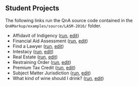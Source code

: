 ## Student Projects

The following links run the QnA source code contained in the `QnAMarkup/examples/source/LASM-2016/` folder. 

- Affidavit of Indigency ([run](http://www.qnamarkup.org/i/?source=http://colarusso.github.io/QnAMarkup/examples/source/LASM-2016/affidavit_of_indigency.txt), [edit](http://www.qnamarkup.org/?source=http://colarusso.github.io/QnAMarkup/examples/source/LASM-2016/affidavit_of_indigency.txt))
- Financial Aid Assessment ([run](http://www.qnamarkup.org/i/?source=http://colarusso.github.io/QnAMarkup/examples/source/LASM-2016/fin_aid.txt), [edit](http://www.qnamarkup.org/?source=http://colarusso.github.io/QnAMarkup/examples/source/LASM-2016/fin_aid.txt))
- Find a Lawyer ([run](http://www.qnamarkup.org/i/?source=http://colarusso.github.io/QnAMarkup/examples/source/LASM-2016/find_a_lawyer.txt), [edit](http://www.qnamarkup.org/?source=http://colarusso.github.io/QnAMarkup/examples/source/LASM-2016/find_a_lawyer.txt))
- Intestacy ([run](http://www.qnamarkup.org/i/?source=http://colarusso.github.io/QnAMarkup/examples/source/LASM-2016/intestacy_computer_homework.txt), [edit](http://www.qnamarkup.org/?source=http://colarusso.github.io/QnAMarkup/examples/source/LASM-2016/intestacy_computer_homework.txt))
- Real Estate ([run](http://www.qnamarkup.org/i/?source=http://colarusso.github.io/QnAMarkup/examples/source/LASM-2016/real_estate.txt), [edit](http://www.qnamarkup.org/?source=http://colarusso.github.io/QnAMarkup/examples/source/LASM-2016/real_estate.txt))
- Restraining Order ([run](http://www.qnamarkup.org/i/?source=http://colarusso.github.io/QnAMarkup/examples/source/LASM-2016/restraining_order.txt), [edit](http://www.qnamarkup.org/?source=http://colarusso.github.io/QnAMarkup/examples/source/LASM-2016/restraining_order.txt))
- Premium Tax Credit ([run](http://www.qnamarkup.org/i/?source=http://colarusso.github.io/QnAMarkup/examples/source/LASM-2016/premium_tax_credit.txt), [edit](http://www.qnamarkup.org/?source=http://colarusso.github.io/QnAMarkup/examples/source/LASM-2016/premium_tax_credit.txt))
- Subject Matter Jurisdiction ([run](http://www.qnamarkup.org/i/?source=http://colarusso.github.io/QnAMarkup/examples/source/LASM-2016/subject_matter_jurisdiction.txt), [edit](http://www.qnamarkup.org/?source=http://colarusso.github.io/QnAMarkup/examples/source/LASM-2016/subject_matter_jurisdiction.txt))
- What kind of wine should I drink? ([run](http://www.qnamarkup.org/i/?source=http://colarusso.github.io/QnAMarkup/examples/source/LASM-2016/what_kind_of_wine.txt), [edit](http://www.qnamarkup.org/?source=http://colarusso.github.io/QnAMarkup/examples/source/LASM-2016/what_kind_of_wine.txt))
